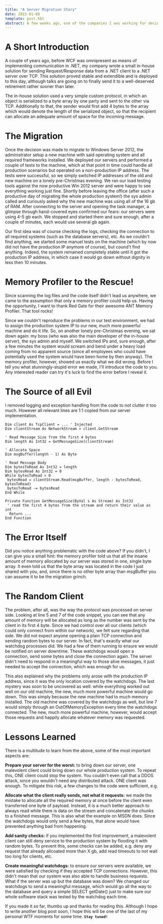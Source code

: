 ```yaml
---
title: "A Server Migration Story"
date: 2015-01-08
template: post.hbt
abstract: A few weeks ago, one of the companies I was working for decided to migrate our test and production systems from Windows Server 2003 to 2012. Not only did we get an OS upgrade, we also got a new, much more powerful machine that could host our services for years to come. While migrating the test systems worked like a charm, we couldn't believe that the new, much more powerful machine couldn't handle the traffic on the production environment. A task our old, less poweful machine did easily.
---
```

# A Short Introduction

A couple of years ago, before WCF was omnipresent as means of implementing communication in .NET, my company wrote a small in-house solution for sending Request/Response data from a .NET client to a .NET server over TCP. This solution proved stable and extendible and is deployed to this day, although talks are going on to finally send it to a well-deserved retirement rather sooner than later.

The in-house solution used a very simple custom protocol, in which an object is serialized to a byte array by one party and sent to the other via TCP. Additionally to that, the sender would first add 4 bytes to the array which would denote the length of the serialized object, so that the recipient can allocate an adequate amount of space for the incoming message.

# The Migration
Once the decision was made to migrate to Windows Server 2012, the administrator setup a new machine with said operating system and all required frameworks installed. We deployed our servers and performed a couple of tests to the machine, which at that point in time could handle all production scenarios but operated on a non-production IP address. The tests were successful, so we simply switched IP addresses of the old and new machine on a lonely pre-Christmas evening. We ran our load testing tools against the now productive Win 2012 server and were happy to see everything working just fine. Shortly before leaving the office (after such a productive day of migrating the whole production system!) the sys admin called and curiously asked why the new machine was using all of the 16 gb of RAM. After connecting to the server and opening the task manager, a glimpse through hand-covered eyes confirmed our fears: our servers were using 4-5 gb each. We stopped and started them and sure enough, after a couple of minutes, each would use several gb again.

Our first idea was of course checking the logs, checking the connection to all required systems (such as the database servers), etc. As we couldn't find anything, we started some manuel tests on the machine (which by now did not have the production IP anymore of course), but cound't find anything. Indeed, the system remained completely stable until it got the production IP address, in which case it would go down without dignity in less then 10 minutes.

# Memory Profiler to the Rescue!
Since scanning the log files and the code itself didn't lead us anywhere, we came to the assumption that only a memory profiler could help us. Having the opportunity, I want to thank Red Gate for their awesome ANT Memory Profiler. That tool rocks!

Since we couldn't reproduce the problems in our test environment, we had to assign the production system IP to our new, much more powerful machine and do it life. So, on another lonely pre-Christmas evening, we sat down again: my boss (who was also the main developer of the in-house server), the sys admin and myself. We switched IPs and, sure enough, after a few minutes the system would scream and bend under a heavy load coming from no apparent source (since all employees who could have potentially used the system would have been home by then anyway). The memory profiler, however, showed us exactly what we did wrong. Before I tell you what stunningly-stupid error we made, I'll introduce the code to you. Any interested reader can try it's luck to find the error before I reveal it.

# The Source of all Evil
I removed logging and exception handling from the code to not clutter it too much. However all relevant lines are 1:1 copied from our server implementation. 

```vbnet
Dim client As TcpClient = ... ' Injected
Dim clientStream As NetworkStream = client.GetStream
 
' Read Message Size from the first 4 bytes
Dim length As Int32 = GetMessageSize(clientStream)
 
' Allocate Space
Dim msgBuffer(length - 1) As Byte
 
' Read Message Body
Dim bytesToRead As Int32 = length
Dim bytesRead As Int32 = 0
While bytesToRead > 0
 bytesRead = clientStream.Read(msgBuffer, length - bytesToRead, bytesToRead)
 bytesToRead -= bytesRead
End While
```

```vbnet
Private Function GetMessageSize(ByVal s As Stream) As Int32
 ' read the first 4 bytes from the stream and return their value as int
  Return ... 
End Function
```

# The Error Itself
Did you notice anything problematic with the code above? If you didn't, I can give you a small hint: the memory profiler told us that all the insane amount of memory allocated by our server was stored in one, single byte array. It even told us that the byte array was located in the code I just shared with you, and, since there is no other byte array than msgBuffer you can assume it to be the migration grinch.

# The Random Client
The problem, after all, was the way the protocol was processed on server side. Looking at line 5 and 7 of the code snippet, you can see that any amount of memory will be allocated as long as the number was sent by the client in its first 4 byte. Since we had control over all our clients (which could only connect from within our network), we felt sure regarding that side. We did not expect anyone opening a plain TCP connection and sending random bytes to our server. In fact, that's exactly what our watchdog processes did. We had a few of them running to ensure we would be notified on server downtime. These watchdogs would open a connection, send some bytes and close the connection again. The server didn't need to respond in a meaningful way to those alive messages, it just needed to accept the connection, which was enough for us.

This also explained why the problems only arose with the production IP address, since it was the only location covered by the watchdogs. The last mystery was soon to be uncovered as well: while everything worked out well on our old machine, the new, much more powerful machine would go down. This was simply because the new machine had to much memory installed. The old machine was covered by the watchdogs as well,  but line 7 would simply through an OutOfMemoryException every time the watchdogs connected. The new, much more powerful machine, however, would accept those requests and happily allocate whatever memory was requested.

# Lessons Learned
There is a multitude to learn from the above, some of the most important aspects are:

**Prepare your server for the worst:** to bring down our server, one malevolent client could bring down our whole production system. To repeat this, ONE client could stop the system. You couldn't even call that a DDOS attack, since you wouldn't need any distributed attack. ONE client was enough. To mitigate this risk, a few changes to the code were sufficient, e.g.

**Allocate what the client really sends, not what it requests:** we made the mistake to allocate all the required memory at once before the client even transferred one byte of payload. Instead, it is a much better approach to always read while there is data on the stream and concatenate the chunks to a finished message. This is also what the example on MSDN does. Since the watchdogs would only send a few bytes, that alone would have prevented anything bad from happening.

**Add sanity checks:** if you implemented the first improvement, a malevolent client can still deny service to the production system by flooding it with random bytes. To prevent this, some checks can be added, e.g. deny any request that already allcoated more than X gb, add read timeouts to not wait too long for clients, etc.

**Create meaningful watchdogs:** to ensure our servers were available, we were satisfied by checking if they accepted TCP connections. However, this didn't mean that our system was also able to handle business requests. What if the server was up but the database was down? We changed our watchdogs to send a meaningful message, which would go all the way to the database and query a simple SELECT getDate() just to make sure our whole software stack was tested by the watchdog each time.

If you made it so far, thumbs up and thanks for reading this. Although I hope to write another blog post soon, I hope this will be one of the last of my personal WTF moments for some time. **`Stay tuned!`**